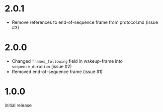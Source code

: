 2.0.1
=====
* Remove references to end-of-sequence frame from protocol.md (issue #3)

2.0.0
=====
* Changed `frames_following` field in wakeup-frame into `sequence_duration` (issue #2)
* Removed end-of-sequence frame (issue #1)

1.0.0
=====
Initial release
